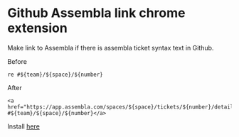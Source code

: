 # Github Assembla link chrome extension

Make link to Assembla if there is assembla ticket syntax text in Github.

Before
```
re #${team}/${space}/${number}
```

After
```
<a href="https://app.assembla.com/spaces/${space}/tickets/${number}/details">re #${team}/${space}/${number}</a>
```

Install [here](https://chrome.google.com/webstore/detail/github-assembla-auto-link/gndcempjgidlcmoglnapbehfpfjofnbd)
